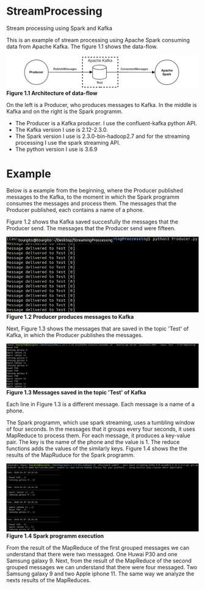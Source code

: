 # StreamProcessing
Stream processing using Spark and Kafka

This is an example of stream processing using Apache Spark consuming data from Apache Kafka. The figure 1.1 shows the data-flow.<br>

<img src="images/Architect.png"><b>Figure 1.1 Architecture of data-flow</b>

On the left is a Producer, who produces messages to Kafka. In the middle is Kafka and on the right is the Spark programm.
 <ul>
  <li>The Producer is a Kafka producer. I use the confluent-kafka python API.</li>
  <li>The Kafka version I use is 2.12-2.3.0.</li>
  <li>The Spark version I use is 2.3.0-bin-hadoop2.7 and for the streaming processing I use the spark streaming API.
</li>
  <li>The python version I use is 3.6.9</li>
</ul> 

# Example

Below is a example from the beginning, where the Producer published messages to the Kafka, to the moment in which the Spark programm consumes the messages and process them. The messages that the Producer published, each contains a name of a phone.

Figure 1.2 shows tha Kafka saved succesfully the messages that the Producer send. The messages that the Producer send were fifteen.

<img src="images/Producer.png"><br><b>Figure 1.2 Producer produces messages to Kafka</b>



Next, Figure 1.3 shows the messages that are saved in the topic 'Test' of Kafka, in which the Producer publishes the messages. 

<img src="images/Topic.png"><b>Figure 1.3 Messages saved in the topic 'Test' of Kafka</b>

Each line in Figure 1.3 is a different message. Each message is a name of a phone.

The Spark programm, which use spark streaming, uses a tumbling window of four seconds. In the messages that it groups every four seconds, it uses MapReduce to process them. For each message, it produces a key-value pair. The key is the name of the phone and the value is 1. The reduce functions adds the values of the similarly keys. Figure 1.4 shows the the results of the MapRuduce for the Spark programm. 

<img src="images/SparkStreaming.png"><b>Figure 1.4 Spark programm execution</b>

From the result of the MapReduce of the first grouped messages we can understand that there were two messaged. One Huwai P30 and one Samsung galaxy 9. Next, from the result of the MapReduce of the second grouped messages we can understand that there were four messaged. Two Samsung galaxy 9 and two Apple iphone 11. The same way we analyze the nexts results of the MapReduces.
